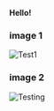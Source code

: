 **Hello!**

### image 1

![Test1](https://github.com/huntrw6/justcyber/blob/main/F1Test.jpg)

### image 2

![Testing](./blob/main/F1Test.jpg)
